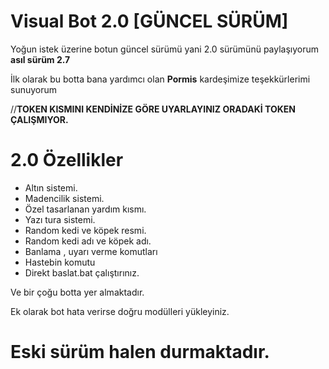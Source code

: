 # Visual Bot 2.0 [GÜNCEL SÜRÜM]
Yoğun istek üzerine botun güncel sürümü yani 2.0 sürümünü paylaşıyorum **asıl sürüm 2.7**

İlk olarak bu botta bana yardımcı olan __Pormis__ kardeşimize teşekkürlerimi sunuyorum

//**TOKEN KISMINI KENDİNİZE GÖRE UYARLAYINIZ ORADAKİ TOKEN ÇALIŞMIYOR.**

# 2.0 Özellikler
+ Altın sistemi.
+ Madencilik sistemi.
+ Özel tasarlanan yardım kısmı.
+ Yazı tura sistemi.
+ Random kedi ve köpek resmi.
+ Random kedi adı ve köpek adı.
+ Banlama , uyarı verme komutları
+ Hastebin komutu
+ Direkt baslat.bat çalıştırınız.

Ve bir çoğu botta yer almaktadır.

Ek olarak bot hata verirse doğru modülleri yükleyiniz.

# Eski sürüm halen durmaktadır.


